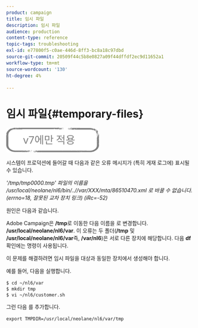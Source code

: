 ```yaml
---
product: campaign
title: 임시 파일
description: 임시 파일
audience: production
content-type: reference
topic-tags: troubleshooting
exl-id: e77800f5-c0ae-446d-8ff3-bc8a18c97dbd
source-git-commit: 20509f44c5b8e0827a09f44dffdf2ec9d11652a1
workflow-type: tm+mt
source-wordcount: '130'
ht-degree: 4%

---
```


# 임시 파일{#temporary-files}

![](../../assets/v7-only.svg)

시스템이 프로덕션에 들어갈 때 다음과 같은 오류 메시지가 (특히 게재 로그에) 표시될 수 있습니다.

*&#39;/tmp/tmp0000.tmp&#39; 파일의 이름을 /usr/local/neolane/nl6/bin/..//var/XXX/mta/86510470.xml 로 바꿀 수 없습니다.(errno=18, 잘못된 교차 장치 링크) (iRc=-52)*

원인은 다음과 같습니다.

Adobe Campaign은 **/tmp**&#x200B;로 이동한 다음 이름을 로 변경합니다. **/usr/local/neolane/nl6/var**. 이 오류는 두 폴더(**/tmp** 및 **/usr/local/neolane/nl6/var**&#x200B;즉, **/var/nl6**)은 서로 다른 장치에 해당합니다. 다음 **df** 확인에는 명령이 사용됩니다.

이 문제를 해결하려면 임시 파일을 대상과 동일한 장치에서 생성해야 합니다.

예를 들어, 다음을 실행합니다.

```
$ cd ~/nl6/var
$ mkdir tmp
$ vi ~/nl6/customer.sh
```

그런 다음 를 추가합니다.

```
export TMPDIR=/usr/local/neolane/nl6/var/tmp 
```
